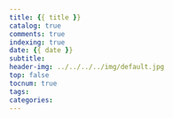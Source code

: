 ```yaml
---
title: {{ title }}
catalog: true
comments: true
indexing: true
date: {{ date }}
subtitle: 
header-img: ../../../../img/default.jpg
top: false
tocnum: true
tags: 
categories: 
---
```

